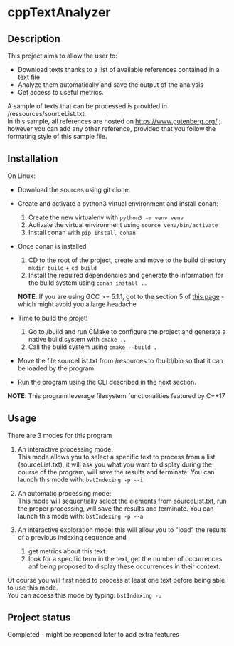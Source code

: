 # cppTextAnalyzer

## Description
This project aims to allow the user to:
- Download texts thanks to a list of available references contained in a text file
- Analyze them automatically and save the output of the analysis
- Get access to useful metrics.

A sample of texts that can be processed is provided in /ressources/sourceList.txt.\
In this sample, all references are hosted on https://www.gutenberg.org/ ; however you can add any other reference, provided that you follow the formating style of this sample file.

## Installation
On Linux:

* Download the sources using git clone.

* Create and activate a python3 virtual environment and install conan:
   1. Create the new virtualenv with `python3 -m venv venv`
   1. Activate the virtual environment using `source venv/bin/activate`
   1. Install conan with `pip install conan`

* Once conan is installed 
   1. CD to the root of the project, create and move to the build directory `mkdir build` + `cd build`
   1. Install the required dependencies and generate the information for the build system using `conan install ..`
   
   **NOTE**: If you are using GCC >= 5.1.1, got to the section 5 of [this page](https://docs.conan.io/en/latest/getting_started.html) - which might avoid you a large headache

* Time to build the projet!
   1. Go to /build and run CMake to configure the project and generate a native build system with `cmake ..`
   1. Call the build system using `cmake --build .`

* Move the file sourceList.txt from /resources to /build/bin so that it can be loaded by the program

* Run the program using the CLI described in the next section.

**NOTE**: This program leverage filesystem functionalities featured by C++17

## Usage
There are 3 modes for this program
1. An interactive processing mode:\
This mode allows you to select a specific text to process from a list (sourceList.txt), 
it will ask you what you want to display during the course of the program,
will save the results and terminate. You can launch this mode with:
`bstIndexing -p --i`
2. An automatic processing mode:\
This mode will sequentially select the elements from sourceList.txt, run the proper processing, will save the results
and terminate. You can launch this mode with:
`bstIndexing -p --a`

3. An interactive exploration mode: this will allow you to "load" the results of a previous indexing sequence and
   1. get metrics about this text.
   2. look for a specific term in the text, get the number of occurrences anf being proposed to display these occurrences in their context.
   
Of course you will first need to process at least one text before being able to use this mode.\
You can access this mode by typing: `bstIndexing -u`
   
## Project status
Completed - might be reopened later to add extra features

